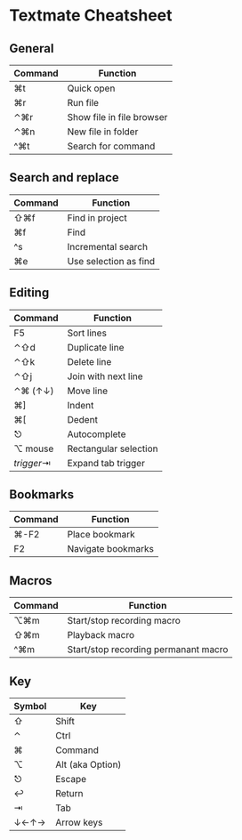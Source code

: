 # Textmate Cheatsheet

## General

|**Command**|**Function**|
|-|-|
|⌘t|Quick open|
|⌘r|Run file|
|⌃⌘r|Show file in file browser|
|⌃⌘n|New file in folder|
|^⌘t|Search for command|

## Search and replace

|**Command**|**Function**|
|-|-|
|⇧⌘f|Find in project|
|⌘f|Find|
|^s|Incremental search|
|⌘e|Use selection as find|

## Editing

|**Command**|**Function**|
|-|-|
|F5|Sort lines|
|⌃⇧d|Duplicate line|
|⌃⇧k|Delete line|
|⌃⇧j|Join with next line|
|⌃⌘ (↑↓)|Move line|
|⌘]|Indent|
|⌘[|Dedent|
|⎋|Autocomplete|
|⌥ mouse|Rectangular selection|
|*trigger*⇥|Expand tab trigger|

## Bookmarks

|**Command**|**Function**|
|-|-|
|⌘-F2|Place bookmark|
|F2|Navigate bookmarks|

## Macros

|**Command**|**Function**|
|-|-|
|⌥⌘m|Start/stop recording macro|
|⇧⌘m|Playback macro|
|^⌘m|Start/stop recording permanant macro|

## Key

|**Symbol**|**Key**|
|-|-|
|⇧|Shift|
|⌃|Ctrl|
|⌘|Command|
|⌥|Alt (aka Option)|
|⎋|Escape|
|↩|Return|
|⇥|Tab|
|↓←↑→|Arrow keys|
